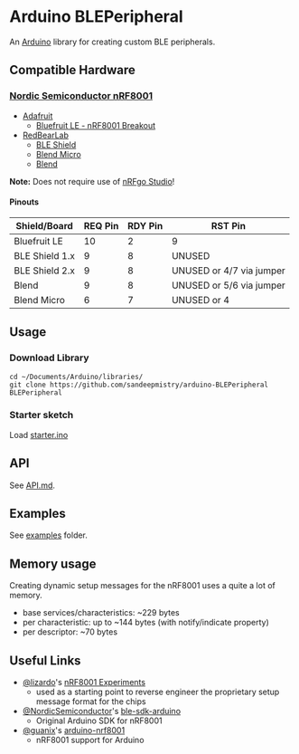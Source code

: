 # Arduino BLEPeripheral

An [Arduino](http://arduino.cc) library for creating custom BLE peripherals.

## Compatible Hardware

### [Nordic Semiconductor nRF8001](http://www.nordicsemi.com/eng/Products/Bluetooth-R-low-energy/nRF8001)

 * [Adafruit](http://www.adafruit.com)
   * [Bluefruit LE - nRF8001 Breakout](http://www.adafruit.com/products/1697)
 * [RedBearLab](http://redbearlab.com)
   * [BLE Shield](http://redbearlab.com/bleshield/)
   * [Blend Micro](http://redbearlab.com/blendmicro/)
   * [Blend](http://redbearlab.com/blend/)

**Note:** Does not require use of [nRFgo Studio](http://www.nordicsemi.com/chi/node_176/2.4GHz-RF/nRFgo-Studio)!

#### Pinouts

| Shield/Board | REQ Pin | RDY Pin | RST Pin |
| ------------ | ------- | ------- | ------- |
| Bluefruit LE | 10 | 2 | 9 |
| BLE Shield 1.x | 9 | 8 | UNUSED |
| BLE Shield 2.x | 9 | 8 | UNUSED or 4/7 via jumper|
| Blend | 9 | 8 | UNUSED or 5/6 via jumper |
| Blend Micro | 6 | 7 | UNUSED or 4 |

## Usage

### Download Library
```
cd ~/Documents/Arduino/libraries/
git clone https://github.com/sandeepmistry/arduino-BLEPeripheral BLEPeripheral
```

### Starter sketch
Load [starter.ino](examples/starter/starter.ino)

## API
See [API.md](API.md).

## Examples
See [examples](examples) folder.

## Memory usage

Creating dynamic setup messages for the nRF8001 uses a quite a lot of memory.

 * base services/characteristics: ~229 bytes
 * per characteristic: up to ~144 bytes (with notify/indicate property)
 * per descriptor: ~70 bytes


## Useful Links
 * [@lizardo](https://github.com/lizardo)'s [nRF8001 Experiments](https://github.com/lizardo/nrf8001)
   * used as a starting point to reverse engineer the proprietary setup message format for the chips
 * [@NordicSemiconductor](https://github.com/NordicSemiconductor)'s [ble-sdk-arduino](https://github.com/NordicSemiconductor/ble-sdk-arduino)
   * Original Arduino SDK for nRF8001
 * [@guanix](https://github.com/guanix)'s [arduino-nrf8001](https://github.com/guanix/arduino-nrf8001)
   * nRF8001 support for Arduino




